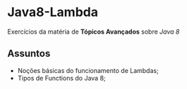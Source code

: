 # Java8-Lambda
Exercícios da matéria de **Tópicos Avançados** sobre _Java 8_

## Assuntos 
- Noções básicas do funcionamento de Lambdas;
- Tipos de Functions do Java 8;
